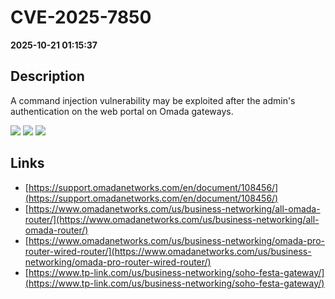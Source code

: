 # CVE-2025-7850

**2025-10-21 01:15:37**

## Description
A command injection vulnerability may be exploited after the admin's authentication on the web portal on Omada gateways.

![](https://img.shields.io/static/v1?label=Score&message=9.3&color=red)
![](https://img.shields.io/static/v1?label=Severity&message=CRITICAL&color=red)
![](https://img.shields.io/static/v1?label=CWE&message=RCE&color=green)

## Links
- [https://support.omadanetworks.com/en/document/108456/](https://support.omadanetworks.com/en/document/108456/)
- [https://www.omadanetworks.com/us/business-networking/all-omada-router/](https://www.omadanetworks.com/us/business-networking/all-omada-router/)
- [https://www.omadanetworks.com/us/business-networking/omada-pro-router-wired-router/](https://www.omadanetworks.com/us/business-networking/omada-pro-router-wired-router/)
- [https://www.tp-link.com/us/business-networking/soho-festa-gateway/](https://www.tp-link.com/us/business-networking/soho-festa-gateway/)
